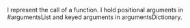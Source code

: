 I represent the call of a function. I hold positional arguments in #argumentsList and keyed arguments in argumentsDictionary.